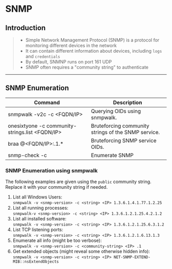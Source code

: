# SNMP

## **Introduction**

> * Simple Network Management Protocol (SNMP) is a protocol for monitoring different devices in the network
> * It can contain different information about devices, including `logs` and `credentials`
> * By default, SNMNP runs on port 161 UDP
> * SNMP often requires a "community string" to authenticate

***

## **SNMP Enumeration**

| Command                                          | Description                                         |
| ------------------------------------------------ | --------------------------------------------------- |
| snmpwalk -v2c -c \<FQDN/IP>                      | Querying OIDs using snmpwalk.                       |
| onesixtyone -c community-strings.list \<FQDN/IP> | Bruteforcing community strings of the SNMP service. |
| braa @\<FQDN/IP>:.1.\*                           | Bruteforcing SNMP service OIDs.                     |
| snmp-check -c                                    | Enumerate SNMP                                      |

### SNMP Enumeration using snmpwalk

The following examples are given using the `public` community string.\
Replace it with your community string if needed.

1. List all Windows Users:\
   `snmpwalk -v <snmp-version> -c <string> <IP> 1.3.6.1.4.1.77.1.2.25`
2. List all running processes: \
   `snmpwalk-v <snmp-version> -c <string> <IP> 1.3.6.1.2.1.25.4.2.1.2`
3. List all installed software:\
   `snmpwalk -v <snmp-version> -c <string> <IP> 1.3.6.1.2.1.25.6.3.1.2`
4. List TCP listening ports:\
   `snmpwalk -v <snmp-version> -c <string> <IP> 1.3.6.1.2.1.6.13.1.3`
5. Enumerate all info (might be too verbose):\
   `snmpwalk -v <snmp-version> -c <community-string> <IP> .1`&#x20;
6. Get extended objects (might reveal some otherwise hidden info):\
   `snmpwalk -v <snmp-version> -c <string> <IP> NET-SNMP-EXTEND-MIB::nsExtendObjects`&#x20;
